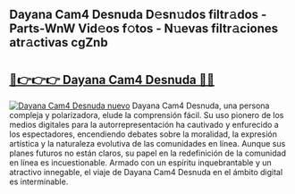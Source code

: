 ## Dayana Cam4 Desnuda D𝚎sn𝚞dos filtr𝚊dos - Parts-WnW Vid𝚎os f𝚘tos - N𝚞evas filtr𝚊ciones atr𝚊ctivas cgZnb

# <h2><a href="http://mb1tnsq.tromn.icu/?c=Dayana+Cam4+Desnuda">🔗👉👉👉 Dayana Cam4 Desnuda 🔗🔗</a></h2>

[![Dayana Cam4 Desnuda nuevo](https://i.imgur.com/pEAQMta.gif)](http://mb1tnsq.tromn.icu/?c=Dayana+Cam4+Desnuda)
Dayana Cam4 Desnuda, una persona compleja y polarizadora, elude la comprensión fácil. Su uso pionero de los medios digitales para la autorrepresentación ha cautivado y enfurecido a los espectadores, encendiendo debates sobre la moralidad, la expresión artística y la naturaleza evolutiva de las comunidades en línea. Aunque sus planes futuros no están claros, su papel en la redefinición de la comunidad en línea es incuestionable. Armado con un espíritu inquebrantable y un atractivo innegable, el viaje de Dayana Cam4 Desnuda en el ámbito digital es interminable.
